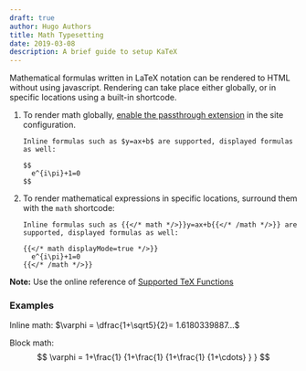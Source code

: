 ```yaml
---
draft: true
author: Hugo Authors
title: Math Typesetting
date: 2019-03-08
description: A brief guide to setup KaTeX
---
```


Mathematical formulas written in LaTeX notation can be rendered to HTML without using javascript.<!--more-->
Rendering can take place either globally, or in specific locations using a built-in shortcode.

1. To render math globally, [enable the passthrough extension](https://gohugo.io/content-management/mathematics/) in the site configuration.

    ```
    Inline formulas such as $y=ax+b$ are supported, displayed formulas as well:

    $$
      e^{i\pi}+1=0
    $$
    ```

2. To render mathematical expressions in specific locations, surround them with the `math` shortcode:

    ```
    Inline formulas such as {{</* math */>}}y=ax+b{{</* /math */>}} are supported, displayed formulas as well:

    {{</* math displayMode=true */>}}
      e^{i\pi}+1=0
    {{</* /math */>}}
    ```

**Note:** Use the online reference of [Supported TeX Functions](https://katex.org/docs/supported.html)

### Examples

Inline math: $\varphi = \dfrac{1+\sqrt5}{2}= 1.6180339887…$

Block math:
$$
 \varphi = 1+\frac{1} {1+\frac{1} {1+\frac{1} {1+\cdots} } } 
$$
